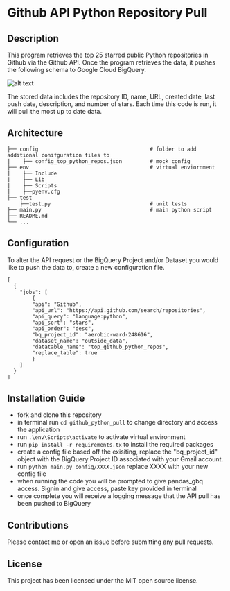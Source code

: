 # Github API Python Repository Pull

## Description
This program retrieves the top 25 starred public Python repositories in Github via the Github API. Once the program retrieves the data, it pushes the following schema to Google Cloud BigQuery.

![alt text](https://i.imgur.com/r97X6bG.png)

The stored data includes the repository ID, name, URL, created date, last push date, description, and number of stars.
Each time this code is run, it will pull the most up to date data.


## Architecture
    ├── config                                    # folder to add additional conifguration files to
    |    ├── config_top_python_repos.json         # mock config  
    ├── env                                       # virtual enviornment
    |    ├── Include
    |    ├── Lib
    |    ├── Scripts
    |    ├──pyenv.cfg 
    ├── test 
        ├──test.py                                # unit tests  
    ├── main.py                                   # main python script
    ├── README.md                                                                
    └── ...

## Configuration 
To alter the API request or the BigQuery Project and/or Dataset you would like to push the data to, create a new configuration file. 
```
[
  {
    "jobs": [
        {
        "api": "Github",
        "api_url": "https://api.github.com/search/repositories",
        "api_query": "language:python",
        "api_sort": "stars",
        "api_order": "desc",
        "bq_project_id": "aerobic-ward-248616",
        "dataset_name": "outside_data",
        "datatable_name": "top_github_python_repos",
        "replace_table": true
        }
    ]
  }
]
```
    
## Installation Guide
* fork and clone this repository
* in terminal run `cd github_python_pull` to change directory and access the application
* run `.\env\Scripts\activate` to activate virtual environment
* run `pip install -r requirements.tx` to install the required packages
* create a config file based off the exisiting, replace the "bq_project_id" object with the BigQuery Project ID associated with your Gmail account.
* run `python main.py config/XXXX.json` replace XXXX with your new config file
* when running the code you will be prompted to give pandas_gbq access. Signin and give access, paste key provided in terminal
* once complete you will receive a logging message that the API pull has been pushed to BigQuery

## Contributions
Please contact me or open an issue before submitting any pull requests.

## License
This project has been licensed under the MIT open source license.
